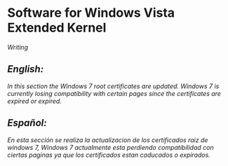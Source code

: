 # Software for Windows Vista Extended Kernel
_Writing_
## _English:_
_In this section the Windows 7 root certificates are updated. Windows 7 is currently losing compatibility with certain pages since the certificates are expired or expired._

## _Español:_
_En esta sección se realiza la actualizacion de los certificados raiz de windows 7, Windows 7 actualmente esta perdiendo compatibilidad con ciertas paginas ya que los certificados estan caducados o expirados._
